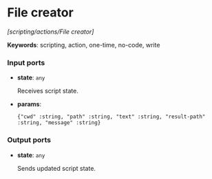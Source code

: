 # File creator

_[scripting/actions/File creator]_

__Keywords__: scripting, action, one-time, no-code, write

### Input ports

* __state__: ` any `

    Receives script state.  


* __params__: 
    ```
    {"cwd" :string, "path" :string, "text" :string, "result-path" :string, "message" :string}
    ```

### Output ports

* __state__: ` any `

    Sends updated script state.  

